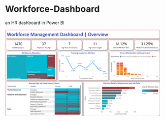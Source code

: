 # Workforce-Dashboard
an HR dashboard in Power BI

![Workforce Dashboard](https://github.com/maulik-vyas/Workforce-Dashboard/blob/main/Workforce%20Management%20Dashboard%20-%20Overview.png)
